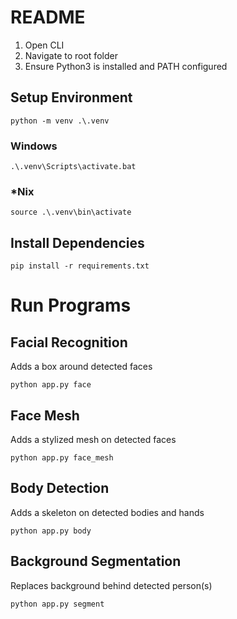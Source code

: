 # README

1. Open CLI
2. Navigate to root folder
3. Ensure Python3 is installed and PATH configured

## Setup Environment

`python -m venv .\.venv`

### Windows

`.\.venv\Scripts\activate.bat`

### *Nix

`source .\.venv\bin\activate`

## Install Dependencies

`pip install -r requirements.txt`

# Run Programs

## Facial Recognition

Adds a box around detected faces

`python app.py face`

## Face Mesh

Adds a stylized mesh on detected faces

`python app.py face_mesh`

## Body Detection

Adds a skeleton on detected bodies and hands

`python app.py body`

## Background Segmentation

Replaces background behind detected person(s)

`python app.py segment`